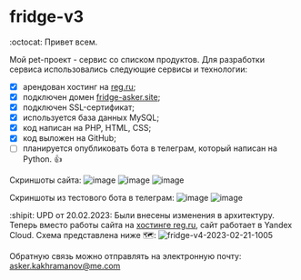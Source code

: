 # fridge-v3
:octocat: Привет всем.

Мой pet-проект - сервис со списком продуктов.
Для разработки сервиса использовались следующие сервисы и технологии:
- [x] арендован хостинг на [reg.ru](http://reg.ru/);
- [x] подключен домен [fridge-asker.site](https://fridge-asker.site/);
- [x] подключен SSL-сертификат;
- [x] используется база данных MySQL;
- [x] код написан на PHP, HTML, CSS;
- [x] код выложен на GitHub;
- [ ] планируется опубликовать бота в телеграм, который написан на Python. :+1:

Скриншоты сайта:
![image](https://user-images.githubusercontent.com/62985982/163116872-04a6a3b0-81f9-467d-8291-d2f6e04b9c00.png)
![image](https://user-images.githubusercontent.com/62985982/163117048-521f2f69-3b7b-4a0e-a644-302564de9ecf.png)
![image](https://user-images.githubusercontent.com/62985982/163117102-e2d1eb95-09df-4b11-a732-f773f5c090cc.png)

Скриншоты из тестового бота в телеграм:
![image](https://user-images.githubusercontent.com/62985982/163118060-b831b104-202e-40da-8a8d-6726b8500c54.png)
![image](https://user-images.githubusercontent.com/62985982/163118186-694ba612-000d-4389-b363-4a49b1a3df6d.png)

:shipit: UPD от 20.02.2023: Были внесены изменения в архитектуру. Теперь вместо работы сайта на [хостинге reg.ru](http://reg.ru/), сайт работает в Yandex Cloud. Схема представлена ниже :world_map::
![fridge-v4-2023-02-21-1005](https://user-images.githubusercontent.com/62985982/220289408-075a4cfc-0f1f-4dc1-a4f0-7ec2715e59aa.png)

Обратную связь можно отправлять на электронную почту: asker.kakhramanov@me.com
